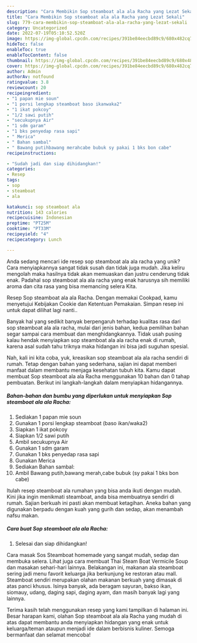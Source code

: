```yaml
---
description: "Cara Membikin Sop steamboat ala ala Racha yang Lezat Sekali"
title: "Cara Membikin Sop steamboat ala ala Racha yang Lezat Sekali"
slug: 779-cara-membikin-sop-steamboat-ala-ala-racha-yang-lezat-sekali
category: Uncategorized
date: 2022-07-19T05:10:52.520Z
image: https://img-global.cpcdn.com/recipes/391be84eecbd89c9/680x482cq70/sop-steamboat-ala-ala-racha-foto-resep-utama.jpg
hideToc: false
enableToc: true
enableTocContent: false
thumbnail: https://img-global.cpcdn.com/recipes/391be84eecbd89c9/680x482cq70/sop-steamboat-ala-ala-racha-foto-resep-utama.jpg
cover: https://img-global.cpcdn.com/recipes/391be84eecbd89c9/680x482cq70/sop-steamboat-ala-ala-racha-foto-resep-utama.jpg
author: Admin
authorAv: notfound
ratingvalue: 3.8
reviewcount: 20
recipeingredient:
- "1 papan mie soun"
- "1 porsi lengkap steamboat baso ikanwaka2"
- "1 ikat pokcoy"
- "1/2 sawi putih"
- "secukupnya Air"
- "1 sdm garam"
- "1 bks penyedap rasa sapi"
- " Merica"
- " Bahan sambal"
- " Bawang putihbawang merahcabe bubuk sy pakai 1 bks bon cabe"
recipeinstructions:

- "Sudah jadi dan siap dihidangkan!"
categories:
- Resep
tags:
- sop
- steamboat
- ala

katakunci: sop steamboat ala 
nutrition: 143 calories
recipecuisine: Indonesian
preptime: "PT25M"
cooktime: "PT33M"
recipeyield: "4"
recipecategory: Lunch

---
```





Anda sedang mencari ide resep sop steamboat ala ala racha yang unik? Cara menyiapkannya sangat tidak susah dan tidak juga mudah. Jika keliru mengolah maka hasilnya tidak akan memuaskan dan justru cenderung tidak enak. Padahal sop steamboat ala ala racha yang enak harusnya sih memiliki aroma dan cita rasa yang bisa memancing selera Kita.





Resep Sop steamboat ala ala Racha. Dengan memakai Cookpad, kamu menyetujui Kebijakan Cookie dan Ketentuan Pemakaian. Simpan resep ini untuk dapat dilihat lagi nanti..

Banyak hal yang sedikit banyak berpengaruh terhadap kualitas rasa dari sop steamboat ala ala racha, mulai dari jenis bahan, kedua pemilihan bahan segar sampai cara membuat dan menghidangkannya. Tidak usah pusing kalau hendak menyiapkan sop steamboat ala ala racha enak di rumah, karena asal sudah tahu triknya maka hidangan ini bisa jadi suguhan spesial.






Nah, kali ini kita coba, yuk, kreasikan sop steamboat ala ala racha sendiri di rumah. Tetap dengan bahan yang sederhana, sajian ini dapat memberi manfaat dalam membantu menjaga kesehatan tubuh kita. Kamu dapat membuat Sop steamboat ala ala Racha menggunakan 10 bahan dan 0 tahap pembuatan. Berikut ini langkah-langkah dalam menyiapkan hidangannya.

<!--inarticleads1-->

##### Bahan-bahan dan bumbu yang diperlukan untuk menyiapkan Sop steamboat ala ala Racha:

1. Sediakan 1 papan mie soun
1. Gunakan 1 porsi lengkap steamboat (baso ikan/waka2)
1. Siapkan 1 ikat pokcoy
1. Siapkan 1/2 sawi putih
1. Ambil secukupnya Air
1. Gunakan 1 sdm garam
1. Gunakan 1 bks penyedap rasa sapi
1. Gunakan  Merica
1. Sediakan  Bahan sambal:
1. Ambil  Bawang putih,bawang merah,cabe bubuk (sy pakai 1 bks bon cabe)


Itulah resep steamboat ala rumahan yang bisa anda ikuti dengan mudah. Kini jika ingin menikmati steamboat, anda bisa membuatnya sendiri di rumah. Sajian berkuah ini pasti akan membuat ketagihan. Aneka bahan yang digunakan berpadu dengan kuah yang gurih dan sedap, akan menambah nafsu makan. 

<!--inarticleads2-->

##### Cara buat Sop steamboat ala ala Racha:


1. Selesai dan siap dihidangkan!

Cara masak Sos Steamboat homemade yang sangat mudah, sedap dan membuka selera. Lihat juga cara membuat Thai Steam Boat Vermicile Soup dan masakan sehari-hari lainnya. Belakangan ini, makanan ala steamboat sering jadi menu favorit keluarga jika berkunjung ke restoran atau mall. Steamboat sendiri merupakan olahan makanan berkuah yang dimasak di atas panci khusus. Isinya banyak, ada beragam sayuran, bakso ikan, siomauy, udang, daging sapi, daging ayam, dan masih banyak lagi yang lainnya. 

Terima kasih telah menggunakan resep yang kami tampilkan di halaman ini. Besar harapan kami, olahan Sop steamboat ala ala Racha yang mudah di atas dapat membantu anda menyiapkan hidangan yang enak untuk keluarga/teman ataupun menjadi ide dalam berbisnis kuliner. Semoga bermanfaat dan selamat mencoba!
